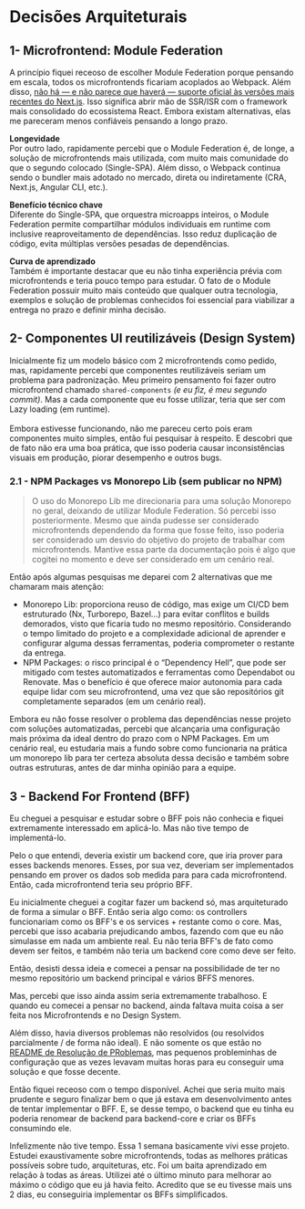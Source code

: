# Decisões Arquiteturais

## 1- Microfrontend: Module Federation

A princípio fiquei receoso de escolher Module Federation porque pensando em escala, todos os microfrontends ficariam acoplados ao Webpack. Além disso, [não há — e não parece que haverá — suporte oficial às versões mais recentes do Next.js](https://module-federation.io/practice/frameworks/next/index.html). Isso significa abrir mão de SSR/ISR com o framework mais consolidado do ecossistema React. Embora existam alternativas, elas me pareceram menos confiáveis pensando a longo prazo.

**Longevidade** <br>
Por outro lado, rapidamente percebi que o Module Federation é, de longe, a solução de microfrontends mais utilizada, com muito mais comunidade do que o segundo colocado (Single-SPA). Além disso, o Webpack continua sendo o bundler mais adotado no mercado, direta ou indiretamente (CRA, Next.js, Angular CLI, etc.).

**Benefício técnico chave** <br>
Diferente do Single-SPA, que orquestra microapps inteiros, o Module Federation permite compartilhar módulos individuais em runtime com inclusive reaproveitamento de dependências. Isso reduz duplicação de código, evita múltiplas versões pesadas de dependências.

**Curva de aprendizado** <br>
Também é importante destacar que eu não tinha experiência prévia com microfrontends e teria pouco tempo para estudar. O fato de o Module Federation possuir muito mais conteúdo que qualquer outra tecnologia, exemplos e solução de problemas conhecidos foi essencial para viabilizar a entrega no prazo e definir minha decisão.

## 2- Componentes UI reutilizáveis (Design System)

Inicialmente fiz um modelo básico com 2 microfrontends como pedido, mas, rapidamente percebi que componentes reutilizáveis seriam um problema para padronização.
Meu primeiro pensamento foi fazer outro microfrontend chamado `shared-components` _(e eu fiz, é meu segundo commit)_. Mas a cada componente que eu fosse utilizar, teria que ser com Lazy loading (em runtime). <br><br>Embora estivesse funcionando, não me pareceu certo pois eram componentes muito simples, então fui pesquisar à respeito.
E descobri que de fato não era uma boa prática, que isso poderia causar inconsistências visuais em produção, piorar desempenho e outros bugs.

### 2.1 - NPM Packages vs Monorepo Lib (sem publicar no NPM)

> O uso do Monorepo Lib me direcionaria para uma solução Monorepo no geral, deixando de utilizar Module Federation. Só percebi isso posteriormente. Mesmo que ainda pudesse ser considerado microfrontends dependendo da forma que fosse feito, isso poderia ser considerado um desvio do objetivo do projeto de trabalhar com microfrontends. Mantive essa parte da documentação pois é algo que cogitei no momento e deve ser considerado em um cenário real.

Então após algumas pesquisas me deparei com 2 alternativas que me chamaram mais atenção:

- Monorepo Lib: proporciona reuso de código, mas exige um CI/CD bem estruturado (Nx, Turborepo, Bazel…) para evitar conflitos e builds demorados, visto que ficaria tudo no mesmo repositório. Considerando o tempo limitado do projeto e a complexidade adicional de aprender e configurar alguma dessas ferramentas, poderia comprometer o restante da entrega.
- NPM Packages: o risco principal é o “Dependency Hell”, que pode ser mitigado com testes automatizados e ferramentas como Dependabot ou Renovate. Mas o benefício é que oferece maior autonomia para cada equipe lidar com seu microfrontend, uma vez que são repositórios git completamente separados (em um cenário real).

Embora eu não fosse resolver o problema das dependências nesse projeto com soluções automatizadas, percebi que alcançaria uma configuração mais próxima da ideal dentro do prazo com o NPM Packages.
Em um cenário real, eu estudaria mais a fundo sobre como funcionaria na prática um monorepo lib para ter certeza absoluta dessa decisão e também sobre outras estruturas, antes de dar minha opinião para a equipe.

## 3 - Backend For Frontend (BFF)

Eu cheguei a pesquisar e estudar sobre o BFF pois não conhecia e fiquei extremamente interessado em aplicá-lo. Mas não tive tempo de implementá-lo.

Pelo o que entendi, deveria existir um backend core, que iria prover para esses backends menores. Esses, por sua vez, deveriam ser implementados pensando em prover os dados sob medida para para cada microfrontend. Então, cada microfrontend teria seu próprio BFF.

Eu inicialmente cheguei a cogitar fazer um backend só, mas arquiteturado de forma a simular o BFF. Então seria algo como: os controllers funcionariam como os BFF's e os services + restante como o core. Mas, percebi que isso acabaria prejudicando ambos, fazendo com que eu não simulasse em nada um ambiente real. Eu não teria BFF's de fato como devem ser feitos, e também não teria um backend core como deve ser feito.

Então, desisti dessa ideia e comecei a pensar na possibilidade de ter no mesmo repositório um backend principal e vários BFFS menores.

Mas, percebi que isso ainda assim seria extremamente trabalhoso. E quando eu comecei a pensar no backend, ainda faltava muita coisa a ser feita nos Microfrontends e no Design System.

Além disso, havia diversos problemas não resolvidos (ou resolvidos parcialmente / de forma não ideal). E não somente os que estão no [README de Resolução de PRoblemas](./TROUBLESHOOTING.md), mas pequenos probleminhas de configuração que as vezes levavam muitas horas para eu conseguir uma solução e que fosse decente.

Então fiquei receoso com o tempo disponível. Achei que seria muito mais prudente e seguro finalizar bem o que já estava em desenvolvimento antes de tentar implementar o BFF. E, se desse tempo, o backend que eu tinha eu poderia renomear de backend para backend-core e criar os BFFs consumindo ele.

Infelizmente não tive tempo. Essa 1 semana basicamente vivi esse projeto. Estudei exaustivamente sobre microfrontends, todas as melhores práticas possíveis sobre tudo, arquiteturas, etc. Foi um baita aprendizado em relação à todas as áreas. Utilizei até o último minuto para melhorar ao máximo o código que eu já havia feito. Acredito que se eu tivesse mais uns 2 dias, eu conseguiria implementar os BFFs simplificados.
